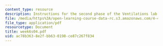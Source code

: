 ```yaml
---
content_type: resource
description: Instructions for the second phase of the Ventilations lab assignment.
file: /media/https%3A/open-learning-course-data-rc.s3.amazonaws.com/4-411-building-technology-laboratory-spring-2004/ac78b3638e2fbb630198ce87c267f834_week6s04.pdf
file_type: application/pdf
resourcetype: Document
title: week6s04.pdf
uid: ac78b363-8e2f-bb63-0198-ce87c267f834
---
```


